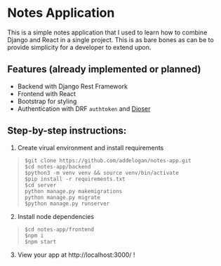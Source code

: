 # Notes Application

This is a simple notes application that I used to learn how to combine Django and React in a single project. This is as bare bones as can be to provide simplicity for a developer to extend upon.
## Features (already implemented or planned)

- Backend with Django Rest Framework
- Frontend with React 
- Bootstrap for styling
- Authentication with DRF `authtoken` and [Djoser](https://djoser.readthedocs.io/en/latest/)

## Step-by-step instructions:
1. Create virual environment and install requirements
> ```
> $git clone https://github.com/addelogan/notes-app.git
> $cd notes-app/backend
> $python3 -m venv venv && source venv/bin/activate
> $pip install -r requirements.txt
> $cd server
> python manage.py makemigrations
> python manage.py migrate
> $python manage.py runserver
> ```
2. Install node dependencies
> ```
> $cd notes-app/frontend
> $npm i
> $npm start
> ```
3. View your app at http://localhost:3000/ !
